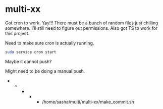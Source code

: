# multi-xx

Got cron to work. Yay!!!
There must be a bunch of random files just chilling somewhere.
I'll still need to figure out permissions.
Also got TS to work for this project.

Need to make sure cron is actually running.

```bash
sudo service cron start
```

Maybe it cannot push?

Might need to be doing a manual push.

- - - - - /home/sasha/multi/multi-xx/make_commit.sh

